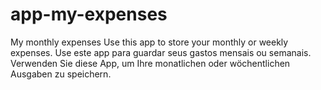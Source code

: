 # app-my-expenses
 My monthly expenses
 Use this app to store your monthly or weekly expenses.
 Use este app para guardar seus gastos mensais ou semanais.
 Verwenden Sie diese App, um Ihre monatlichen oder wöchentlichen Ausgaben zu speichern.